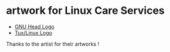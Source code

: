 # artwork for Linux Care Services

* [GNU Head Logo](https://commons.wikimedia.org/wiki/File:The_GNU_logo.png)
* [Tux/Linux Logo](https://commons.wikimedia.org/wiki/File:Tux.svg)

Thanks to the artist for their artworks !
